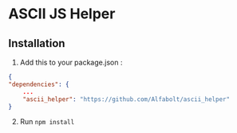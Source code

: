 # ASCII JS Helper

## Installation

1. Add this to your package.json
   :

```json
{
"dependencies": {
    ...
    "ascii_helper": "https://github.com/Alfabolt/ascii_helper"
}
```

2. Run `npm install`
